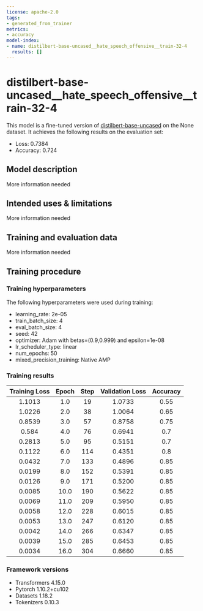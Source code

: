 ```yaml
---
license: apache-2.0
tags:
- generated_from_trainer
metrics:
- accuracy
model-index:
- name: distilbert-base-uncased__hate_speech_offensive__train-32-4
  results: []
---
```


<!-- This model card has been generated automatically according to the information the Trainer had access to. You
should probably proofread and complete it, then remove this comment. -->

# distilbert-base-uncased__hate_speech_offensive__train-32-4

This model is a fine-tuned version of [distilbert-base-uncased](https://huggingface.co/distilbert-base-uncased) on the None dataset.
It achieves the following results on the evaluation set:
- Loss: 0.7384
- Accuracy: 0.724

## Model description

More information needed

## Intended uses & limitations

More information needed

## Training and evaluation data

More information needed

## Training procedure

### Training hyperparameters

The following hyperparameters were used during training:
- learning_rate: 2e-05
- train_batch_size: 4
- eval_batch_size: 4
- seed: 42
- optimizer: Adam with betas=(0.9,0.999) and epsilon=1e-08
- lr_scheduler_type: linear
- num_epochs: 50
- mixed_precision_training: Native AMP

### Training results

| Training Loss | Epoch | Step | Validation Loss | Accuracy |
|:-------------:|:-----:|:----:|:---------------:|:--------:|
| 1.1013        | 1.0   | 19   | 1.0733          | 0.55     |
| 1.0226        | 2.0   | 38   | 1.0064          | 0.65     |
| 0.8539        | 3.0   | 57   | 0.8758          | 0.75     |
| 0.584         | 4.0   | 76   | 0.6941          | 0.7      |
| 0.2813        | 5.0   | 95   | 0.5151          | 0.7      |
| 0.1122        | 6.0   | 114  | 0.4351          | 0.8      |
| 0.0432        | 7.0   | 133  | 0.4896          | 0.85     |
| 0.0199        | 8.0   | 152  | 0.5391          | 0.85     |
| 0.0126        | 9.0   | 171  | 0.5200          | 0.85     |
| 0.0085        | 10.0  | 190  | 0.5622          | 0.85     |
| 0.0069        | 11.0  | 209  | 0.5950          | 0.85     |
| 0.0058        | 12.0  | 228  | 0.6015          | 0.85     |
| 0.0053        | 13.0  | 247  | 0.6120          | 0.85     |
| 0.0042        | 14.0  | 266  | 0.6347          | 0.85     |
| 0.0039        | 15.0  | 285  | 0.6453          | 0.85     |
| 0.0034        | 16.0  | 304  | 0.6660          | 0.85     |


### Framework versions

- Transformers 4.15.0
- Pytorch 1.10.2+cu102
- Datasets 1.18.2
- Tokenizers 0.10.3
